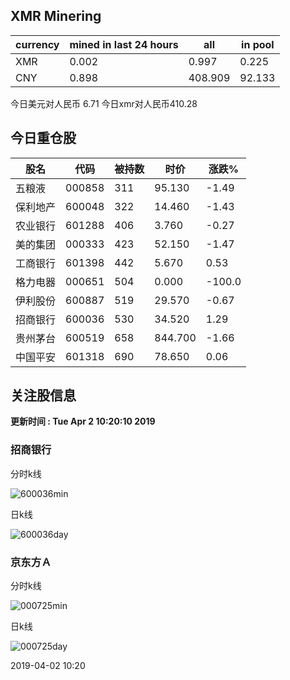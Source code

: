 ## XMR Minering

|currency|mined in last 24 hours|all|in pool|
|---|---|---|---|
|XMR|0.002|0.997|0.225|
|CNY|0.898|408.909|92.133|

今日美元对人民币 6.71	今日xmr对人民币410.28


## 今日重仓股 

|股名|代码|被持数|时价|涨跌%|
|---|---|---|---|---|
|五粮液|000858|311|95.130|-1.49|
|保利地产|600048|322|14.460|-1.43|
|农业银行|601288|406|3.760|-0.27|
|美的集团|000333|423|52.150|-1.47|
|工商银行|601398|442|5.670|0.53|
|格力电器|000651|504|0.000|-100.0|
|伊利股份|600887|519|29.570|-0.67|
|招商银行|600036|530|34.520|1.29|
|贵州茅台|600519|658|844.700|-1.66|
|中国平安|601318|690|78.650|0.06|

## 关注股信息
**更新时间 : Tue Apr  2 10:20:10 2019**
### 招商银行 
分时k线

![600036min](http://image.sinajs.cn/newchart/min/n/sh600036.gif)

日k线

![600036day](http://image.sinajs.cn/newchart/daily/n/sh600036.gif)

### 京东方Ａ 
分时k线

![000725min](http://image.sinajs.cn/newchart/min/n/sz000725.gif)

日k线

![000725day](http://image.sinajs.cn/newchart/daily/n/sz000725.gif)

2019-04-02 10:20